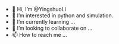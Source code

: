 - 👋 Hi, I’m @YingshuoLi
- 👀 I’m interested in python and simulation.
- 🌱 I’m currently learning ...
- 💞️ I’m looking to collaborate on ...
- 📫 How to reach me ...

<!---
YingshuoLi/YingshuoLi is a ✨ special ✨ repository because its `README.md` (this file) appears on your GitHub profile.
You can click the Preview link to take a look at your changes.
--->
